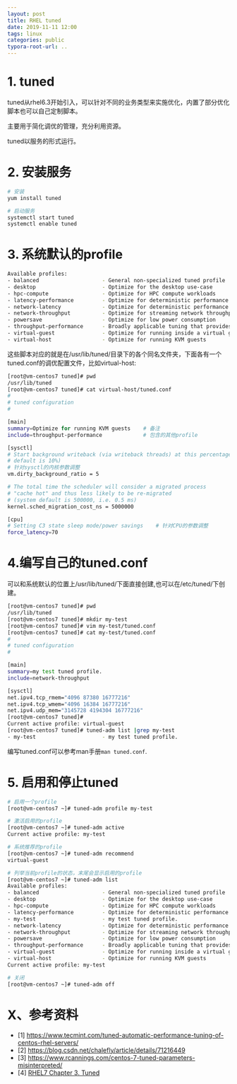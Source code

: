 ```yaml
---
layout: post
title: RHEL tuned
date: 2019-11-11 12:00
tags: linux 
categories: public
typora-root-url: ..
---
```


# 1. tuned

tuned从rhel6.3开始引入，可以针对不同的业务类型来实施优化，内置了部分优化脚本也可以自己定制脚本。

主要用于简化调优的管理，充分利用资源。

tuned以服务的形式运行。


# 2. 安装服务

```bash
# 安装
yum install tuned

# 启动服务
systemctl start tuned
systemctl enable tuned
```
# 3. 系统默认的profile

```bash
Available profiles:
- balanced                    - General non-specialized tuned profile
- desktop                     - Optimize for the desktop use-case
- hpc-compute                 - Optimize for HPC compute workloads
- latency-performance         - Optimize for deterministic performance at the cost of increased power consumption
- network-latency             - Optimize for deterministic performance at the cost of increased power consumption, focused on low latency network performance
- network-throughput          - Optimize for streaming network throughput, generally only necessary on older CPUs or 40G+ networks
- powersave                   - Optimize for low power consumption
- throughput-performance      - Broadly applicable tuning that provides excellent performance across a variety of common server workloads
- virtual-guest               - Optimize for running inside a virtual guest
- virtual-host                - Optimize for running KVM guests
```

这些脚本对应的就是在/usr/lib/tuned/目录下的各个同名文件夹，下面各有一个tuned.conf的调优配置文件，比如virtual-host:

```bash
[root@vm-centos7 tuned]# pwd
/usr/lib/tuned
[root@vm-centos7 tuned]# cat virtual-host/tuned.conf
#
# tuned configuration
#

[main]
summary=Optimize for running KVM guests    # 备注
include=throughput-performance             # 包含的其他profile

[sysctl]
# Start background writeback (via writeback threads) at this percentage (system
# default is 10%)  
# 针对sysctl的内核参数调整
vm.dirty_background_ratio = 5

# The total time the scheduler will consider a migrated process
# "cache hot" and thus less likely to be re-migrated
# (system default is 500000, i.e. 0.5 ms)
kernel.sched_migration_cost_ns = 5000000

[cpu]
# Setting C3 state sleep mode/power savings    # 针对CPU的参数调整
force_latency=70

```

# 4.编写自己的tuned.conf

可以和系统默认的位置上/usr/lib/tuned/下面直接创建,也可以在/etc/tuned/下创建。

```bash
[root@vm-centos7 tuned]# pwd
/usr/lib/tuned
[root@vm-centos7 tuned]# mkdir my-test
[root@vm-centos7 tuned]# vim my-test/tuned.conf
[root@vm-centos7 tuned]# cat my-test/tuned.conf
#
# tuned configuration
#

[main]
summary=my test tuned profile.
include=network-throughput

[sysctl]
net.ipv4.tcp_rmem="4096 87380 16777216"
net.ipv4.tcp_wmem="4096 16384 16777216"
net.ipv4.udp_mem="3145728 4194304 16777216"
[root@vm-centos7 tuned]#
Current active profile: virtual-guest
[root@vm-centos7 tuned]# tuned-adm list |grep my-test
- my-test                     - my test tuned profile.

```

编写tuned.conf可以参考man手册`man tuned.conf`.

# 5. 启用和停止tuned

```bash
# 启用一个profile
[root@vm-centos7 ~]# tuned-adm profile my-test

# 激活启用的profile
[root@vm-centos7 ~]# tuned-adm active
Current active profile: my-test

# 系统推荐的profile
[root@vm-centos7 ~]# tuned-adm recommend
virtual-guest

# 列举当前profile的状态，末尾会显示启用的profile
[root@vm-centos7 ~]# tuned-adm list
Available profiles:
- balanced                    - General non-specialized tuned profile
- desktop                     - Optimize for the desktop use-case
- hpc-compute                 - Optimize for HPC compute workloads
- latency-performance         - Optimize for deterministic performance at the cost of increased power consumption
- my-test                     - my test tuned profile.
- network-latency             - Optimize for deterministic performance at the cost of increased power consumption, focused on low latency network performance
- network-throughput          - Optimize for streaming network throughput, generally only necessary on older CPUs or 40G+ networks
- powersave                   - Optimize for low power consumption
- throughput-performance      - Broadly applicable tuning that provides excellent performance across a variety of common server workloads
- virtual-guest               - Optimize for running inside a virtual guest
- virtual-host                - Optimize for running KVM guests
Current active profile: my-test

# 关闭
[root@vm-centos7 ~]# tuned-adm off
```


# X、参考资料

- [1] https://www.tecmint.com/tuned-automatic-performance-tuning-of-centos-rhel-servers/
- [2] https://blog.csdn.net/chalefly/article/details/71216449 
- [3] https://www.rcannings.com/centos-7-tuned-parameters-misinterpreted/
- [4] [RHEL7 Chapter 3. Tuned](https://access.redhat.com/documentation/en-us/red_hat_enterprise_linux/7/html/performance_tuning_guide/chap-red_hat_enterprise_linux-performance_tuning_guide-tuned)

